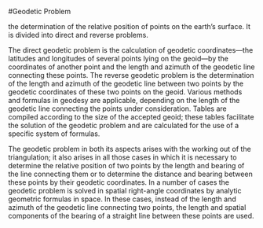 #Geodetic Problem 

the determination of the relative position of points on the earth’s surface. It is divided into direct and reverse problems.

The direct geodetic problem is the calculation of geodetic coordinates—the latitudes and longitudes of several points lying on the geoid—by the coordinates of another point and the length and azimuth of the geodetic line connecting these points. The reverse geodetic problem is the determination of the length and azimuth of the geodetic line between two points by the geodetic coordinates of these two points on the geoid. Various methods and formulas in geodesy are applicable, depending on the length of the geodetic line connecting the points under consideration. Tables are compiled according to the size of the accepted geoid; these tables facilitate the solution of the geodetic problem and are calculated for the use of a specific system of formulas.

The geodetic problem in both its aspects arises with the working out of the triangulation; it also arises in all those cases in which it is necessary to determine the relative position of two points by the length and bearing of the line connecting them or to determine the distance and bearing between these points by their geodetic coordinates. In a number of cases the geodetic problem is solved in spatial right-angle coordinates by analytic geometric formulas in space. In these cases, instead of the length and azimuth of the geodetic line connecting two points, the length and spatial components of the bearing of a straight line between these points are used.
